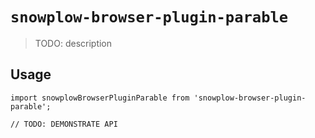 # `snowplow-browser-plugin-parable`

> TODO: description

## Usage

```
import snowplowBrowserPluginParable from 'snowplow-browser-plugin-parable';

// TODO: DEMONSTRATE API
```
